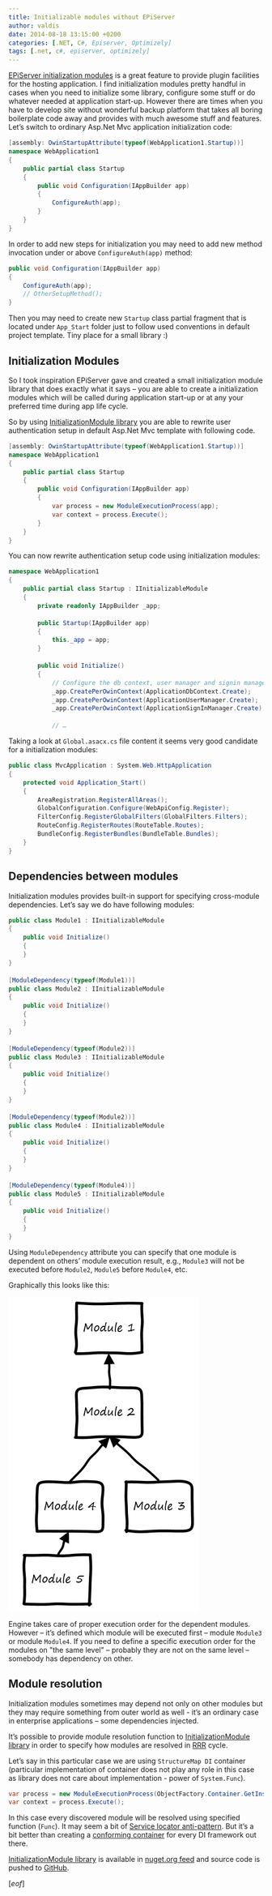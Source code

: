 ```yaml
---
title: Initializable modules without EPiServer
author: valdis
date: 2014-08-18 13:15:00 +0200
categories: [.NET, C#, Episerver, Optimizely]
tags: [.net, c#, episerver, optimizely]
---
```


[EPiServer initialization modules](http://world.episerver.com/Documentation/Items/Developers-Guide/EPiServer-CMS/75/Initialization/Creating-an-initialization-module/) is a great feature to provide plugin facilities for the hosting application. I find initialization modules pretty handful in cases when you need to initialize some library, configure some stuff or do whatever needed at application start-up.
 However there are times when you have to develop site without wonderful backup platform that takes all boring boilerplate code away and provides with much awesome stuff and features.
 Let’s switch to ordinary Asp.Net Mvc application initialization code:

```csharp
[assembly: OwinStartupAttribute(typeof(WebApplication1.Startup))]
namespace WebApplication1
{
    public partial class Startup
    {
        public void Configuration(IAppBuilder app)
        {
            ConfigureAuth(app);
        }
    }
}
```

In order to add new steps for initialization you may need to add new method invocation under or above `ConfigureAuth(app)` method:

```csharp
public void Configuration(IAppBuilder app)
{
    ConfigureAuth(app);
    // OtherSetupMethod();
}
```

Then you may need to create new `Startup` class partial fragment that is located under `App_Start` folder just to follow used conventions in default project template. Tiny place for a small library :)

## Initialization Modules

So I took inspiration EPiServer gave and created a small initialization module library that does exactly what it says – you are able to create a initialization modules which will be called during application start-up or at any your preferred time during app life cycle.

So by using [InitializationModule library](https://github.com/valdisiljuconoks/InitializableModule) you are able to rewrite user authentication setup in default Asp.Net Mvc template with following code.

```csharp
[assembly: OwinStartupAttribute(typeof(WebApplication1.Startup))]
namespace WebApplication1
{
    public partial class Startup
    {
        public void Configuration(IAppBuilder app)
        {
            var process = new ModuleExecutionProcess(app);
            var context = process.Execute();
        }
    }
}
```

You can now rewrite authentication setup code using initialization modules:

```csharp
namespace WebApplication1
{
    public partial class Startup : IInitializableModule
    {
        private readonly IAppBuilder _app;

        public Startup(IAppBuilder app)
        {
            this._app = app;
        }

        public void Initialize()
        {
            // Configure the db context, user manager and signin manager to use a single instance per request
            _app.CreatePerOwinContext(ApplicationDbContext.Create);
            _app.CreatePerOwinContext(ApplicationUserManager.Create);
            _app.CreatePerOwinContext(ApplicationSignInManager.Create);

            // …
```

Taking a look at `Global.asacx.cs` file content it seems very good candidate for a initialization modules:

```csharp
public class MvcApplication : System.Web.HttpApplication
{
    protected void Application_Start()
    {
        AreaRegistration.RegisterAllAreas();
        GlobalConfiguration.Configure(WebApiConfig.Register);
        FilterConfig.RegisterGlobalFilters(GlobalFilters.Filters);
        RouteConfig.RegisterRoutes(RouteTable.Routes);
        BundleConfig.RegisterBundles(BundleTable.Bundles);
    }
}
```

## Dependencies between modules

Initialization modules provides built-in support for specifying cross-module dependencies. Let’s say we do have following modules:

```csharp
public class Module1 : IInitializableModule
{
    public void Initialize()
    {
    }
}

[ModuleDependency(typeof(Module1))]
public class Module2 : IInitializableModule
{
    public void Initialize()
    {
    }
}

[ModuleDependency(typeof(Module2))]
public class Module3 : IInitializableModule
{
    public void Initialize()
    {
    }
}

[ModuleDependency(typeof(Module2))]
public class Module4 : IInitializableModule
{
    public void Initialize()
    {
    }
}

[ModuleDependency(typeof(Module4))]
public class Module5 : IInitializableModule
{
    public void Initialize()
    {
    }
}
```

Using `ModuleDependency` attribute you can specify that one module is dependent on others’ module execution result, e.g., `Module3` will not be executed before `Module2`, `Module5` before `Module4`, etc.

Graphically this looks like this:

![](/assets/img/2014/08/depend.PNG)

Engine takes care of proper execution order for the dependent modules. However – it’s defined which module will be executed first – module `Module3` or module `Module4`. If you need to define a specific execution order for the modules on "the same level" – probably they are not on the same level – somebody has dependency on other.

## Module resolution

Initialization modules sometimes may depend not only on other modules but they may require something from outer world as well - it’s an ordinary case in enterprise applications – some dependencies injected.

It’s possible to provide module resolution function to [InitializationModule library](https://github.com/valdisiljuconoks/InitializableModule) in order to specify how modules are resolved in [RRR](http://blog.ploeh.dk/2010/09/29/TheRegisterResolveReleasepattern/) cycle.

Let’s say in this particular case we are using `StructureMap DI` container (particular implementation of container does not play any role in this case as library does not care about implementation - power of `System.Func`).

```csharp
var process = new ModuleExecutionProcess(ObjectFactory.Container.GetInstance);
var context = process.Execute();
```

In this case every discovered module will be resolved using specified function (`Func`).
It may seem a bit of [Service locator anti-pattern](http://blog.ploeh.dk/2010/02/03/ServiceLocatorisanAnti-Pattern/). But it’s a bit better than creating a [conforming container](http://blog.ploeh.dk/2014/05/19/conforming-container/) for every DI framework out there.

[InitializationModule library](https://github.com/valdisiljuconoks/InitializableModule) is available in [nuget.org feed](https://www.nuget.org/packages/TechFellow.InitializableModule/) and source code is  pushed to [GitHub](https://github.com/valdisiljuconoks/InitializableModule).

[*eof*]

